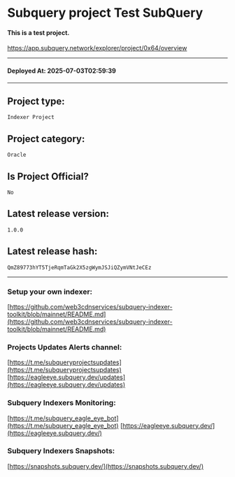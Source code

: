 # Subquery project Test SubQuery
####  This is a test project.
https://app.subquery.network/explorer/project/0x64/overview
____
#### Deployed At: 2025-07-03T02:59:39
____

## Project type:
`Indexer Project`

## Project category:
`Oracle`

## Is Project Official?
`No`

## Latest release version:
`1.0.0`

## Latest release hash:
`QmZ89773hYT5TjeRqmTaGk2X5zgWymJSJiQZymVNtJeCEz`



___
### Setup your own indexer:

[https://github.com/web3cdnservices/subquery-indexer-toolkit/blob/mainnet/README.md](https://github.com/web3cdnservices/subquery-indexer-toolkit/blob/mainnet/README.md)

### Projects Updates Alerts channel:

[https://t.me/subqueryprojectsupdates](https://t.me/subqueryprojectsupdates) [https://eagleeye.subquery.dev/updates](https://eagleeye.subquery.dev/updates)

### Subquery Indexers Monitoring:

[https://t.me/subquery_eagle_eye_bot](https://t.me/subquery_eagle_eye_bot) [https://eagleeye.subquery.dev/](https://eagleeye.subquery.dev/)


### Subquery Indexers Snapshots:

[https://snapshots.subquery.dev/](https://snapshots.subquery.dev/)
